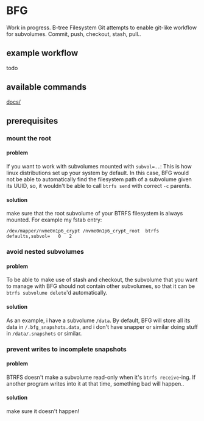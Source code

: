# BFG
Work in progress.
B-tree Filesystem Git attempts to enable git-like workflow for subvolumes. Commit, push, checkout, stash, pull..

## example workflow
todo

## available commands
[docs/]()

## prerequisites

### mount the root
#### problem
If you want to work with subvolumes mounted with `subvol=..`: This is how linux distributions set up your system by default. In this case, BFG would not be able to automatically find the filesystem path of a subvolume given its UUID, so, it wouldn't be able to call `btrfs send` with correct `-c` parents.
#### solution
make sure that the root subvolume of your BTRFS filesystem is always mounted. For example my fstab entry:
```
/dev/mapper/nvme0n1p6_crypt /nvme0n1p6_crypt_root  btrfs   defaults,subvol=   0   2
```
### avoid nested subvolumes
#### problem
To be able to make use of stash and checkout, the subvolume that you want to manage with BFG should not contain other subvolumes, so that it can be `btrfs subvolume delete`'d automatically.
#### solution
As an example, i have a subvolume `/data`. By default, BFG will store all its data in `/.bfg_snapshots.data`, and i don't have snapper or similar doing stuff in `/data/.snapshots` or similar.

### prevent writes to incomplete snapshots
#### problem
BTRFS doesn't make a subvolume read-only when it's `btrfs receive`-ing. If another program writes into it at that time, something bad will happen..
#### solution
make sure it doesn't happen!



